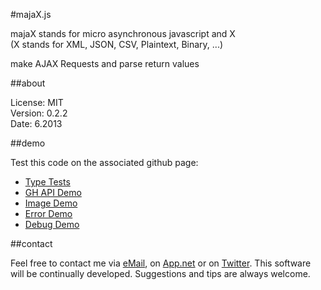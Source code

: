 #majaX.js

majaX stands for micro asynchronous javascript and X  
(X stands for XML, JSON, CSV, Plaintext, Binary, ...)  

make AJAX Requests and parse return values  

##about

License: MIT  
Version: 0.2.2  
Date: 6.2013  

##demo

Test this code on the associated github page:

* [Type Tests](http://simonwaldherr.github.io/majaX.js/demos/type.html)
* [GH API Demo](http://simonwaldherr.github.io/majaX.js/demos/gh.html)
* [Image Demo](http://simonwaldherr.github.io/majaX.js/demos/img.html)
* [Error Demo](http://simonwaldherr.github.io/majaX.js/demos/error.html)
* [Debug Demo](http://simonwaldherr.github.io/majaX.js/demos/debug.html)

##contact

Feel free to contact me via [eMail](mailto:contact@simonwaldherr.de), on [App.net](https://alpha.app.net/simonwaldherr) or on [Twitter](http://twitter.com/simonwaldherr). This software will be continually developed. Suggestions and tips are always welcome.
